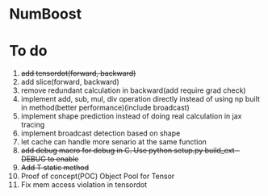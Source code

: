 # NumBoost

# To do
1. ~~add tensordot(forward, backward)~~
2. add slice(forward, backward)
3. remove redundant calculation in backward(add require grad check)
4. implement add, sub, mul, div operation directly instead of using np built in method(better performance)(include broadcast)
5. implement shape prediction instead of doing real calculation in jax tracing
6. implement broadcast detection based on shape
7. let cache can handle more senario at the same function
8. ~~add debug macro for debug in C. Use python setup.py build_ext -DEBUG to enable~~
9. ~~Add T static method~~
10. Proof of concept(POC) Object Pool for Tensor
11. Fix mem access violation in tensordot

